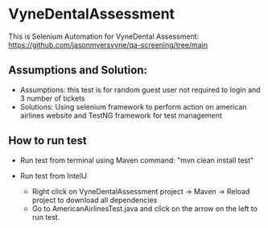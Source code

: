 # VyneDentalAssessment
This is Selenium Automation for VyneDental Assessment: https://github.com/jasonmyersvyne/qa-screening/tree/main

## Assumptions and Solution:
* Assumptions: this test is for random guest user not required to login and 3 number of tickets
* Solutions: Using selenium framework to perform action on american airlines website and TestNG framework for test management


## How to run test

 - Run test from terminal using Maven command: "mvn clean install test"

 - Run test from IntellJ
   * Right click on VyneDentalAssessment project -> Maven -> Reload project to download all dependencies
   * Go to  AmericanAirlinesTest.java and click on the arrow on the left to run test.
